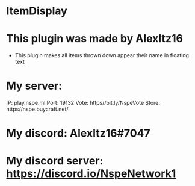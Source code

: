 # ItemDisplay

# This plugin was made by AlexItz16

- This plugin makes all items thrown down appear their name in floating text

# My server:
IP: play.nspe.ml
Port: 19132
Vote: https//bit.ly/NspeVote
Store: https//nspe.buycraft.net/

# My discord: AlexItz16#7047

# My discord server: https://discord.io/NspeNetwork1
